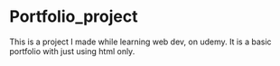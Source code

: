# Portfolio_project
This is a project I made while learning web dev, on udemy. It is a basic portfolio with just using html only.
